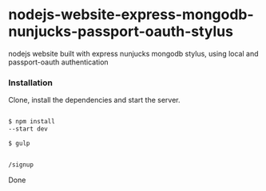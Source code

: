 # nodejs-website-express-mongodb-nunjucks-passport-oauth-stylus
nodejs website built with express nunjucks mongodb stylus, using local and passport-oauth authentication

### Installation

Clone, install the dependencies and start the server.

```sh

$ npm install
--start dev

$ gulp


/signup
```

Done
